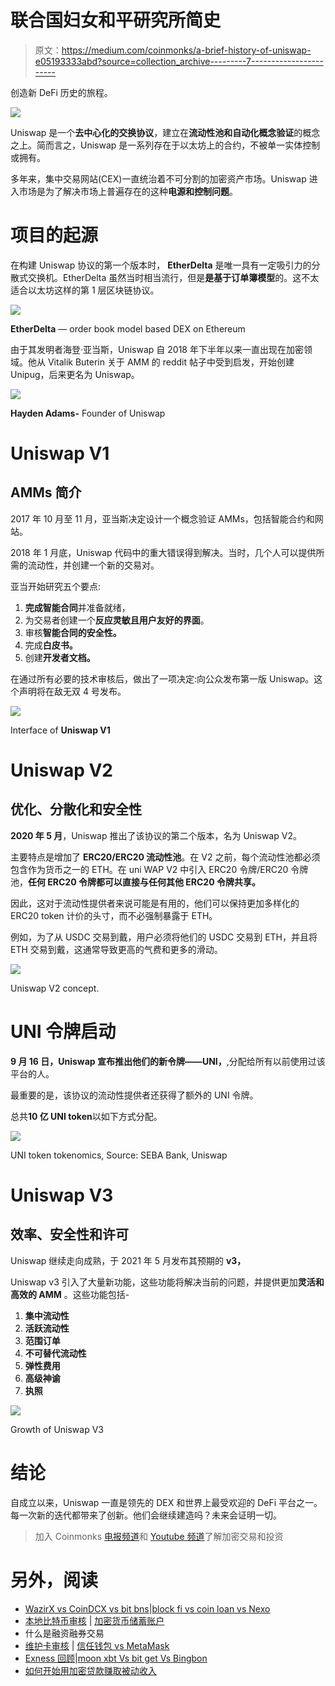 # 联合国妇女和平研究所简史

> 原文：<https://medium.com/coinmonks/a-brief-history-of-uniswap-e05193333abd?source=collection_archive---------7----------------------->

创造新 DeFi 历史的旅程。

![](img/919d98dfe4c4bb5e9fc28284da313fb3.png)

Uniswap 是一个**去中心化的交换协议**，建立在**流动性池和自动化概念验证**的概念之上。简而言之，Uniswap 是一系列存在于以太坊上的合约，不被单一实体控制或拥有。

多年来，集中交易网站(CEX)一直统治着不可分割的加密资产市场。Uniswap 进入市场是为了解决市场上普遍存在的这种**电源和控制问题**。

# 项目的起源

在构建 Uniswap 协议的第一个版本时， **EtherDelta** 是唯一具有一定吸引力的分散式交换机。EtherDelta 虽然当时相当流行，但是**是基于订单簿模型**的。这不太适合以太坊这样的第 1 层区块链协议。

![](img/db5f8c711c7766abb0d84aa083fb6f94.png)

**EtherDelta** — order book model based DEX on Ethereum

由于其发明者海登·亚当斯，Uniswap 自 2018 年下半年以来一直出现在加密领域。他从 Vitalik Buterin 关于 AMM 的 reddit 帖子中受到启发，开始创建 Unipug，后来更名为 Uniswap。

![](img/6fc73dc3a4ebcd375c51a2a553a2218b.png)

**Hayden Adams-** Founder of Uniswap

# Uniswap V1

## AMMs 简介

2017 年 10 月至 11 月，亚当斯决定设计一个概念验证 AMMs，包括智能合约和网站。

2018 年 1 月底，Uniswap 代码中的重大错误得到解决。当时，几个人可以提供所需的流动性，并创建一个新的交易对。

亚当开始研究五个要点:

1.  **完成智能合同**并准备就绪，
2.  为交易者创建一个**反应灵敏且用户友好的界面**。
3.  审核**智能合同的安全性。**
4.  完成**白皮书。**
5.  创建**开发者文档。**

在通过所有必要的技术审核后，做出了一项决定:向公众发布第一版 Uniswap。这个声明将在敌无双 4 号发布。

![](img/720a1610d94fc6fb68a72a7fd60b0a94.png)

Interface of **Uniswap V1**

# Uniswap V2

## 优化、分散化和安全性

**2020 年 5 月**，Uniswap 推出了该协议的第二个版本，名为 Uniswap V2。

主要特点是增加了 **ERC20/ERC20 流动性池**。在 V2 之前，每个流动性池都必须包含作为货币之一的 ETH。在 uni WAP V2 中引入 ERC20 令牌/ERC20 令牌池，**任何 ERC20 令牌都可以直接与任何其他 ERC20 令牌共享。**

因此，这对于流动性提供者来说可能是有用的，他们可以保持更加多样化的 ERC20 token 计价的头寸，而不必强制暴露于 ETH。

例如，为了从 USDC 交易到戴，用户必须将他们的 USDC 交易到 ETH，并且将 ETH 交易到戴，这通常导致更高的气费和更多的滑动。

![](img/51f6c91eb97f27f05871ae2fe2b6cd81.png)

Uniswap V2 concept.

# UNI 令牌启动

**9 月 16 日，Uniswap 宣布推出他们的新令牌——UNI，**,分配给所有以前使用过该平台的人。

最重要的是，该协议的流动性提供者还获得了额外的 UNI 令牌。

总共**10 亿 UNI token**以如下方式分配。

![](img/46d5a493c8137dd86c5267cb249837d9.png)

UNI token tokenomics, Source: SEBA Bank, Uniswap

# Uniswap V3

## 效率、安全性和许可

Uniswap 继续走向成熟，于 2021 年 5 月发布其预期的 **v3，**

Uniswap v3 引入了大量新功能，这些功能将解决当前的问题，并提供更加**灵活和高效的 AMM** 。这些功能包括-

1.  **集中流动性**
2.  **活跃流动性**
3.  **范围订单**
4.  **不可替代流动性**
5.  **弹性费用**
6.  **高级神谕**
7.  **执照**

![](img/1e0ae7fed8bc87dacd34c445317232cd.png)

Growth of Uniswap V3

# 结论

自成立以来，Uniswap 一直是领先的 DEX 和世界上最受欢迎的 DeFi 平台之一。每一次新的迭代都带来了创新。他们会继续建造吗？未来会证明一切。

> 加入 Coinmonks [电报频道](https://t.me/coincodecap)和 [Youtube 频道](https://www.youtube.com/c/coinmonks/videos)了解加密交易和投资

# 另外，阅读

*   [WazirX vs CoinDCX vs bit bns](/coinmonks/wazirx-vs-coindcx-vs-bitbns-149f4f19a2f1)|[block fi vs coin loan vs Nexo](/coinmonks/blockfi-vs-coinloan-vs-nexo-cb624635230d)
*   [本地比特币审核](/coinmonks/localbitcoins-review-6cc001c6ed56) | [加密货币储蓄账户](https://coincodecap.com/cryptocurrency-savings-accounts)
*   什么是融资融券交易
*   [维护卡审核](https://coincodecap.com/uphold-card-review) | [信任钱包 vs MetaMask](https://coincodecap.com/trust-wallet-vs-metamask)
*   [Exness 回顾](https://coincodecap.com/exness-review)|[moon xbt Vs bit get Vs Bingbon](https://coincodecap.com/bingbon-vs-bitget-vs-moonxbt)
*   [如何开始用加密贷款赚取被动收入](https://coincodecap.com/passive-income-crypto-lending)